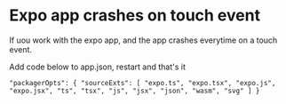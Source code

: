 # Expo app crashes on touch event
If uou work with the expo app, and the app crashes everytime on a touch event.

Add code below to app.json, restart and that's it

```
"packagerOpts": { "sourceExts": [ "expo.ts", "expo.tsx", "expo.js", "expo.jsx", "ts", "tsx", "js", "jsx", "json", "wasm", "svg" ] }
```


